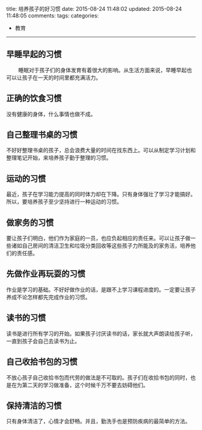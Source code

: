 title: 培养孩子的好习惯
date: 2015-08-24 11:48:02
updated: 2015-08-24 11:48:05
comments: 
tags:
categories:
- 教育
---
## 早睡早起的习惯
　　
睡眠对于孩子们的身体发育有着很大的影响。从生活方面来说，早睡早起也可以让孩子在一天的时间里都充满活力。

## 正确的饮食习惯

没有健康的身体，什么事情也做不成。

## 自己整理书桌的习惯

不好好整理书桌的孩子，总会浪费大量的时间在找东西上。可以从制定学习计划和整理笔记开始，来培养孩子勤于整理的习惯。

<!-- more -->

## 运动的习惯

最近，孩子在学习能力提高的同时体力却在下降。只有身体强壮了学习才能搞好。所以，要培养孩子至少坚持进行一种运动的习惯。

## 做家务的习惯

要让孩子们明白，他们作为家庭的一员，也应负起相应的责任来。可以让孩子做一些诸如自己房间的清洁卫生和垃圾分类回收等这些孩子力所能及的家务活，培养他们的责任感。

## 先做作业再玩耍的习惯

作业是学习的基础。不好好做作业的话，是跟不上学习课程进度的。一定要让孩子养成不论怎样都先完成作业的习惯。

## 读书的习惯

读书是进行所有学习的开始。如果孩子讨厌读书的话，家长就大声朗读给孩子听，一直到孩子会自己去读书为止。

## 自己收拾书包的习惯

不放心孩子自己收拾书包而代劳的做法是不可取的。孩子们在收拾书包的同时，也是在为第二天的学习做准备，这个时候千万不要去妨碍他们。

## 保持清洁的习惯

只有身体清洁了，心情才会舒畅。并且，勤洗手也是预防疾病的最简单的方法。
